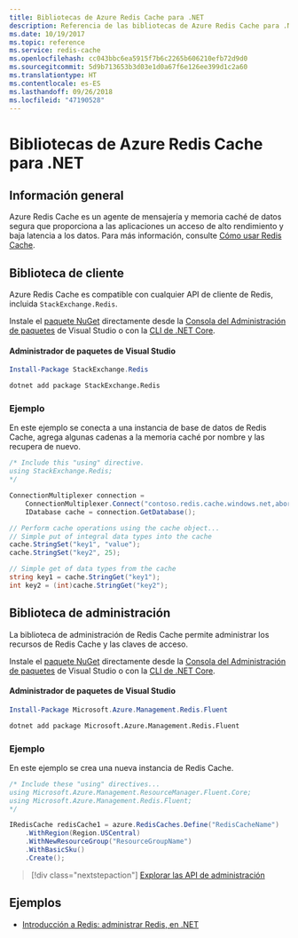 ```yaml
---
title: Bibliotecas de Azure Redis Cache para .NET
description: Referencia de las bibliotecas de Azure Redis Cache para .NET
ms.date: 10/19/2017
ms.topic: reference
ms.service: redis-cache
ms.openlocfilehash: cc043bbc6ea5915f7b6c2265b606210efb72d9d0
ms.sourcegitcommit: 5d9b713653b3d03e1d0a67f6e126ee399d1c2a60
ms.translationtype: HT
ms.contentlocale: es-ES
ms.lasthandoff: 09/26/2018
ms.locfileid: "47190528"
---
```

# <a name="azure-redis-cache-libraries-for-net"></a>Bibliotecas de Azure Redis Cache para .NET

## <a name="overview"></a>Información general

Azure Redis Cache es un agente de mensajería y memoria caché de datos segura que proporciona a las aplicaciones un acceso de alto rendimiento y baja latencia a los datos.  Para más información, consulte [Cómo usar Redis Cache](https://docs.microsoft.com/azure/redis-cache/cache-dotnet-how-to-use-azure-redis-cache).

## <a name="client-library"></a>Biblioteca de cliente

Azure Redis Cache es compatible con cualquier API de cliente de Redis, incluida `StackExchange.Redis`.

Instale el [paquete NuGet](https://www.nuget.org/packages/StackExchange.Redis) directamente desde la [Consola del Administración de paquetes][PackageManager] de Visual Studio o con la [CLI de .NET Core][DotNetCLI].

#### <a name="visual-studio-package-manager"></a>Administrador de paquetes de Visual Studio

```powershell
Install-Package StackExchange.Redis
```

```bash
dotnet add package StackExchange.Redis
```

### <a name="example"></a>Ejemplo

En este ejemplo se conecta a una instancia de base de datos de Redis Cache, agrega algunas cadenas a la memoria caché por nombre y las recupera de nuevo.

```csharp
/* Include this "using" directive.
using StackExchange.Redis;
*/

ConnectionMultiplexer connection = 
    ConnectionMultiplexer.Connect("contoso.redis.cache.windows.net,abortConnect=false,ssl=true,password=...");
    IDatabase cache = connection.GetDatabase();

// Perform cache operations using the cache object...
// Simple put of integral data types into the cache
cache.StringSet("key1", "value");
cache.StringSet("key2", 25);

// Simple get of data types from the cache
string key1 = cache.StringGet("key1");
int key2 = (int)cache.StringGet("key2");
```

## <a name="management-library"></a>Biblioteca de administración

La biblioteca de administración de Redis Cache permite administrar los recursos de Redis Cache y las claves de acceso.

Instale el [paquete NuGet](https://www.nuget.org/packages/Microsoft.Azure.Management.Redis.Fluent) directamente desde la [Consola del Administración de paquetes][PackageManager] de Visual Studio o con la [CLI de .NET Core][DotNetCLI].

#### <a name="visual-studio-package-manager"></a>Administrador de paquetes de Visual Studio

```powershell
Install-Package Microsoft.Azure.Management.Redis.Fluent
```

```bash
dotnet add package Microsoft.Azure.Management.Redis.Fluent
```

### <a name="example"></a>Ejemplo

En este ejemplo se crea una nueva instancia de Redis Cache.

```csharp
/* Include these "using" directives...
using Microsoft.Azure.Management.ResourceManager.Fluent.Core;
using Microsoft.Azure.Management.Redis.Fluent;
*/

IRedisCache redisCache1 = azure.RedisCaches.Define("RedisCacheName")
    .WithRegion(Region.USCentral)
    .WithNewResourceGroup("ResourceGroupName")
    .WithBasicSku()
    .Create();
```

> [!div class="nextstepaction"]
> [Explorar las API de administración](/dotnet/api/overview/azure/rediscache/management)


## <a name="samples"></a>Ejemplos

* [Introducción a Redis: administrar Redis, en .NET](https://github.com/Azure-Samples/redis-cache-dotnet-manage-cache)

[PackageManager]: https://docs.microsoft.com/nuget/tools/package-manager-console
[DotNetCLI]: https://docs.microsoft.com/dotnet/core/tools/dotnet-add-package
